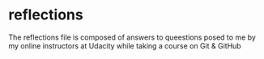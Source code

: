 # reflections
The reflections file is composed of answers to queestions posed to me
by my online instructors at Udacity while taking a course on Git & GitHub
